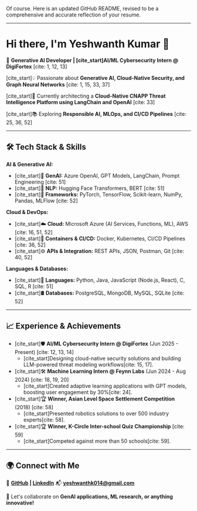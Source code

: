 Of course. Here is an updated GitHub README, revised to be a comprehensive and accurate reflection of your resume.

-----

# Hi there, I'm Yeshwanth Kumar 👋

🚀 **Generative AI Developer | [cite\_start]AI/ML Cybersecurity Intern @ DigiFortex** [cite: 1, 12, 13]

[cite\_start]💡 Passionate about **Generative AI, Cloud-Native Security, and Graph Neural Networks** [cite: 1, 15, 33, 37]

[cite\_start]🎯 Currently architecting a **Cloud-Native CNAPP Threat Intelligence Platform using LangChain and OpenAI** [cite: 33]

[cite\_start]📚 Exploring **Responsible AI, MLOps, and CI/CD Pipelines** [cite: 25, 36, 52]

-----

## 🛠️ Tech Stack & Skills

**AI & Generative AI:**

  - [cite\_start]🤖 **GenAI:** Azure OpenAI, GPT Models, LangChain, Prompt Engineering [cite: 51]
  - [cite\_start]📝 **NLP:** Hugging Face Transformers, BERT [cite: 51]
  - [cite\_start]🧠 **Frameworks:** PyTorch, TensorFlow, Scikit-learn, NumPy, Pandas, MLFlow [cite: 52]

**Cloud & DevOps:**

  - [cite\_start]☁️ **Cloud:** Microsoft Azure (AI Services, Functions, ML), AWS [cite: 16, 51, 52]
  - [cite\_start]🐳 **Containers & CI/CD:** Docker, Kubernetes, CI/CD Pipelines [cite: 36, 52]
  - [cite\_start]⚙️ **APIs & Integration:** REST APIs, JSON, Postman, Git [cite: 40, 52]

**Languages & Databases:**

  - [cite\_start]🐍 **Languages:** Python, Java, JavaScript (Node.js, React), C, SQL, R [cite: 51]
  - [cite\_start]🛢️ **Databases:** PostgreSQL, MongoDB, MySQL, SQLite [cite: 52]

-----

## 📈 Experience & Achievements

  - [cite\_start]🛡️ **AI/ML Cybersecurity Intern @ DigiFortex** (Jun 2025 - Present) [cite: 12, 13, 14]
      - [cite\_start]Designing cloud-native security solutions and building LLM-powered threat modeling workflows[cite: 15, 17].
  - [cite\_start]🛠️ **Machine Learning Intern @ Feynn Labs** (Jun 2024 - Aug 2024) [cite: 18, 19, 20]
      - [cite\_start]Created adaptive learning applications with GPT models, boosting user engagement by 30%[cite: 24].
  - [cite\_start]🏆 **Winner, Asian Level Space Settlement Competition** (2018) [cite: 58]
      - [cite\_start]Presented robotics solutions to over 500 industry experts[cite: 58].
  - [cite\_start]🏆 **Winner, K-Circle Inter-school Quiz Championship** [cite: 59]
      - [cite\_start]Competed against more than 50 schools[cite: 59].

-----

## 🌍 Connect with Me

🔗 **[GitHub](https://www.google.com/search?q=https://github.com/Yeshwanthkumar-20) | [LinkedIn](https://www.linkedin.com/in/yeshwanth-kumar-7a91a723b/)**
📬 **yeshwanthk014@gmail.com**

🚀 Let's collaborate on **GenAI applications, ML research, or anything innovative\!**
